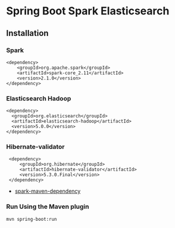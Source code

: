 # Spring Boot Spark Elasticsearch

## Installation

### Spark

    <dependency>
        <groupId>org.apache.spark</groupId>
        <artifactId>spark-core_2.11</artifactId>
        <version>2.1.0</version>
    </dependency>

### Elasticsearch Hadoop

    <dependency>
      <groupId>org.elasticsearch</groupId>
      <artifactId>elasticsearch-hadoop</artifactId>
      <version>5.0.0</version>
    </dependency>
    
 ### Hibernate-validator
 
     <dependency>
         <groupId>org.hibernate</groupId>
         <artifactId>hibernate-validator</artifactId>
         <version>5.3.0.Final</version>
     </dependency>
     
 - [spark-maven-dependency](http://stackoverflow.com/questions/40159372/spark-maven-dependency-breaks-down-sprint-boot-application)

### Run Using the Maven plugin
    
    mvn spring-boot:run